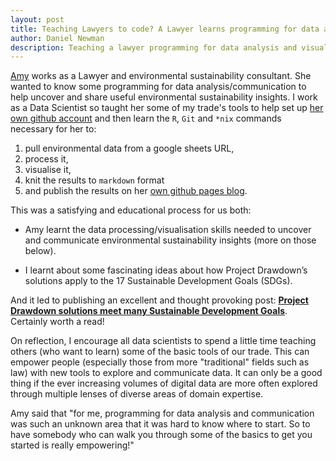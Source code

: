 ```yaml
---
layout: post
title: Teaching Lawyers to code? A Lawyer learns programming for data analysis/communication
author: Daniel Newman
description: Teaching a lawyer programming for data analysis and visualisation
---
```


[Amy][7] works as a Lawyer and environmental sustainability consultant. She wanted to know some programming for data analysis/communication to help uncover and share useful environmental sustainability insights. I work as a Data Scientist so taught her some of my trade's tools to help set up [her own github account][14] and then learn the `R`, `Git` and `*nix` commands necessary for her to:

1. pull environmental data from a google sheets URL, 
2. process it,
3. visualise it, 
3. knit the results to `markdown` format
4. and publish the results on her [own github pages blog][15].  

This was a satisfying and educational process for us both: 

- Amy learnt the data processing/visualisation skills needed to uncover and communicate environmental sustainability insights (more on those below). 

- I learnt about some fascinating ideas about how Project Drawdown’s solutions apply to the 17 Sustainable Development Goals (SDGs). 

And it led to publishing an excellent and thought provoking post: **[Project Drawdown solutions meet many Sustainable Development Goals][16]**. Certainly worth a read!

On reflection, I encourage all data scientists to spend a little time teaching others (who want to learn) some of the basic tools of our trade. This can empower people (especially those from more "traditional" fields such as law) with new tools to explore and communicate data. It can only be a good thing if the ever increasing volumes of digital data are more often explored through multiple lenses of diverse areas of domain expertise.

Amy said that "for me, programming for data analysis and communication was such an unknown area that it was hard to know where to start. So to have somebody who can walk you through some of the basics to get you started is really empowering!"



[1]: https://sustainabledevelopment.un.org/sdgs
[2]: https://www.drawdown.org
[3]: https://www.drawdown.org/solutions
[4]: https://en.wikipedia.org/wiki/Member_states_of_the_United_Nations
[5]: https://unstats.un.org/sdgs/indicators/Global%20Indicator%20Framework%20after%20refinement_Eng.pdf
[6]: https://sustainabledevelopment.un.org/content/documents/11803Official-List-of-Proposed-SDG-Indicators.pdf
[7]: https://amyquinton.github.io/about/
[8]: https://dpnewman.com/
[9]: https://sustainabledevelopment.un.org/sdg13
[10]: https://www.drawdown.org/solutions/women-and-girls/educating-girls
[11]: https://www.drawdown.org/solutions/food/reduced-food-waste
[12]: https://docs.google.com/spreadsheets/d/1hq5frci8R4o5kor4oraealN66X1av1IhkZmOydjORrQ/edit?usp=sharing
[13]: https://github.com/amyquinton/drawdown-sdg/blob/master/drawdown-sdgs.Rmd
[14]: https://github.com/amyquinton/
[15]: https://amyquinton.github.io
[16]: https://amyquinton.github.io/drawdown-sdgs/
